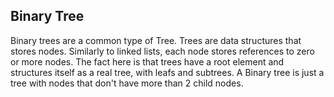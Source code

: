 ## Binary Tree

Binary trees are a common type of Tree. Trees are data structures that stores nodes. Similarly to linked lists, each node stores references to zero or more nodes. The fact here is that trees have a root element and structures itself as a real tree, with leafs and subtrees.
A Binary tree is just a tree with nodes that don't have more than 2 child nodes. 